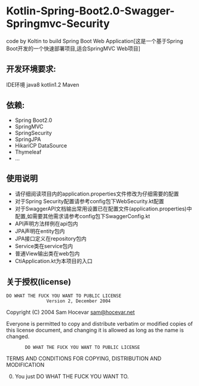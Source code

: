 # Kotlin-Spring-Boot2.0-Swagger-Springmvc-Security
code by Koltin to build Spring Boot Web Application[这是一个基于Spring Boot开发的一个快速部署项目,适合SpringMVC Web项目]

##  开发环境要求:
IDE环境 java8 kotlin1.2 Maven
##  依赖:
*   Spring Boot2.0
*   SpringMVC
*   SpringSecurity
*   SpringJPA
*   HikariCP DataSource
*   Thymeleaf
*   ...
##  使用说明
*   请仔细阅读项目内的application.properties文件修改为仔细需要的配置
*   对于Spring Security配置请参考config包下WebSecurity.kt配置
*   对于SwaggerAPI文档输出常用设置已在配置文件(application.properties)中配置,如需要其他需求请参考config包下SwaggerConfig.kt
*   API声明方法样例在api包内
*   JPA声明在entity包内
*   JPA接口定义在repository包内
*   Service类在service包内
*   普通View输出类在web包内
*   CtiApplication.kt为本项目的入口
##  关于授权(license)
    DO WHAT THE FUCK YOU WANT TO PUBLIC LICENSE
                   Version 2, December 2004

Copyright (C) 2004 Sam Hocevar <sam@hocevar.net>

Everyone is permitted to copy and distribute verbatim or modified
copies of this license document, and changing it is allowed as long
as the name is changed.

           DO WHAT THE FUCK YOU WANT TO PUBLIC LICENSE
  TERMS AND CONDITIONS FOR COPYING, DISTRIBUTION AND MODIFICATION

 0. You just DO WHAT THE FUCK YOU WANT TO.
